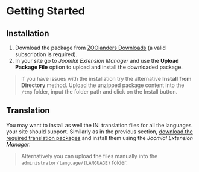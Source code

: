 # Getting Started

## Installation

1. Download the package from [ZOOlanders Downloads](https://www.zoolanders.com/extensions/essentials) (a valid subscription is required).
2. In your site go to _Joomla! Extension Manager_ and use the **Upload Package File** option to upload and install the downloaded package.

> If you have issues with the installation try the alternative **Install from Directory** method. Upload the unzipped package content into the `/tmp` folder, input the folder path and click on the Install button.

## Translation

You may want to install as well the INI translation files for all the languages your site should support. Similarly as in the previous section, [download the required translation packages](http://static.zoolanders.com/translations/) and install them using the _Joomla! Extension Manager_.

> Alternatively you can upload the files manually into the `administrator/language/{LANGUAGE}` folder.

